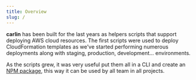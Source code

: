 ```yaml
---
title: Overview
slug: /
---
```


**carlin** has been built for the last years as helpers scripts that support deploying AWS cloud resources. The first scripts were used to deploy CloudFormation templates as we've started performing numerous deployments along with staging, production, development... environments.

As the scripts grew, it was very useful put them all in a CLI and create an [NPM package](https://www.npmjs.com/package/carlin), this way it can be used by all team in all projects.
